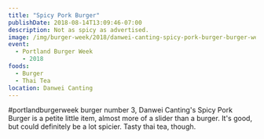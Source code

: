 ```yaml
---
title: "Spicy Pork Burger"
publishDate: 2018-08-14T13:09:46-07:00
description: Not as spicy as advertised.
image: /img/burger-week/2018/danwei-canting-spicy-pork-burger-burger-week-2018.jpg
event:
  - Portland Burger Week
    - 2018  
foods:
  - Burger
  - Thai Tea
location: Danwei Canting
---
```

#portlandburgerweek burger number 3, Danwei Canting's Spicy Pork Burger is a petite little item, almost more of a slider than a burger. It's good, but could definitely be a lot spicier. Tasty thai tea, though.